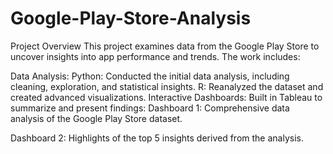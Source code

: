 # Google-Play-Store-Analysis
Project Overview
This project examines data from the Google Play Store to uncover insights into app performance and trends. The work includes:

Data Analysis:
Python: Conducted the initial data analysis, including cleaning, exploration, and statistical insights.
R: Reanalyzed the dataset and created advanced visualizations.
Interactive Dashboards: Built in Tableau to summarize and present findings:
Dashboard 1: Comprehensive data analysis of the Google Play Store dataset.

Dashboard 2: Highlights of the top 5 insights derived from the analysis.

